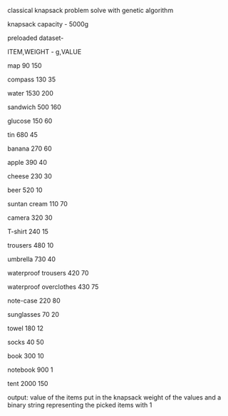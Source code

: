 classical knapsack problem solve with genetic algorithm

knapsack capacity - 5000g

preloaded dataset-

ITEM,WEIGHT - g,VALUE

map 90 150

compass 130 35

water 1530 200

sandwich 500 160

glucose 150 60

tin 680 45

banana 270 60

apple 390 40

cheese 230 30

beer 520 10

suntan cream 110 70

camera 320 30

T-shirt 240 15

trousers 480 10

umbrella 730 40

waterproof trousers 420 70

waterproof overclothes 430 75

note-case 220 80

sunglasses 70 20

towel 180 12

socks 40 50

book 300 10

notebook 900 1

tent 2000 150


output:
value of the items put in the knapsack
weight of the values and 
a binary string representing the picked items with 1

